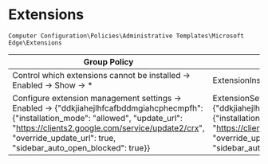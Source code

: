 # Extensions

`Computer Configuration\Policies\Administrative Templates\Microsoft Edge\Extensions`

| Group Policy                                                         | Policy equivalent                     |
|----------------------------------------------------------------------|-------------------------------------|
| Control which extensions cannot be installed -> Enabled -> Show -> * | ExtensionInstallBlocklist": [ "*" ] |
| Configure extension management settings -> Enabled -> {"ddkjiahejlhfcafbddmgiahcphecmpfh": {"installation_mode": "allowed", "update_url": "https://clients2.google.com/service/update2/crx", "override_update_url": true, "sidebar_auto_open_blocked": true}} |   ExtensionSettings: {"ddkjiahejlhfcafbddmgiahcphecmpfh": {"installation_mode": "allowed", "update_url": "https://clients2.google.com/service/update2/crx", "override_update_url": true, "sidebar_auto_open_blocked": true}}